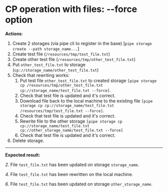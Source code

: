 # CP operation with files: --force option

**Actions**:

1.	Create 2 storages (via pipe cli to register in the base) [`pipe storage create --path storage_name...`]
2.	Create test file (`/resources/tmp/test_file.txt`)
3.	Create other test file (`/resources/tmp/other_test_file.txt`)
4.	Put `other_test_file.txt` to storage (`cp://storage_name/other_test_file.txt`)
5.	Check that rewriting works: 
    1.	Put test file `other_test_file.txt` to created storage `[pipe storage cp /resources/tmp/other_test_file.txt cp://storage_name/test_file.txt --force]`. 
    2.	Check that test file is updated and it's correct.
    3.	Download file back to the local machine to the existing file  `[pipe storage cp cp://storage_name/test_file.txt /resources/tmp/test_file.txt --force]`. 
    4.	Check that test file is updated and it's correct.
    5.	Rewrite file to the other storage `[pipe storage cp cp://storage_name/test_file.txt cp://other_storage_name/test_file.txt --force]`
    6.	Check that test file is updated and it's correct.
6.	Delete storage.

***
**Expected result:**

*2.*	File `test_file.txt` has been updated on storage `storage_name`.

*4.*	File `test_file.txt` has been rewritten on the local machine.

*6.*	File `test_file.txt` has been updated on storage `other_storage_name`.